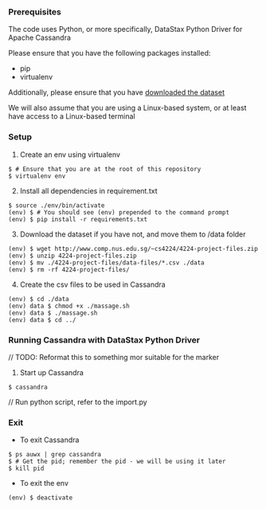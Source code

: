 ### Prerequisites

The code uses Python, or more specifically, DataStax Python Driver for Apache Cassandra

Please ensure that you have the following packages installed:

* pip
* virtualenv

Additionally, please ensure that you have [downloaded the dataset](http://www.comp.nus.edu.sg/~cs4224/4224-project-files.zip)

We will also assume that you are using a Linux-based system, or at least have access to a Linux-based terminal

### Setup

1. Create an env using virtualenv

```
$ # Ensure that you are at the root of this repository
$ virtualenv env
```

2. Install all dependencies in requirement.txt

```
$ source ./env/bin/activate
(env) $ # You should see (env) prepended to the command prompt
(env) $ pip install -r requirements.txt
```

3. Download the dataset if you have not, and move them to /data folder

```
(env) $ wget http://www.comp.nus.edu.sg/~cs4224/4224-project-files.zip
(env) $ unzip 4224-project-files.zip
(env) $ mv ./4224-project-files/data-files/*.csv ./data
(env) $ rm -rf 4224-project-files/
```

4. Create the csv files to be used in Cassandra

```
(env) $ cd ./data
(env) data $ chmod +x ./massage.sh
(env) data $ ./massage.sh
(env) data $ cd ../
```

### Running Cassandra with DataStax Python Driver

// TODO: Reformat this to something mor suitable for the marker

1. Start up Cassandra

```
$ cassandra
```

// Run python script, refer to the import.py


### Exit

* To exit Cassandra

```
$ ps auwx | grep cassandra
$ # Get the pid; remember the pid - we will be using it later
$ kill pid
```

* To exit the env

```
(env) $ deactivate
```
